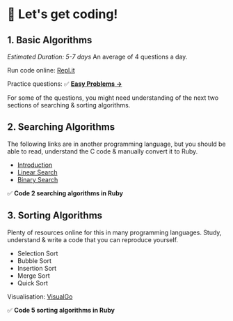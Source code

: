 # 🚥 Let's get coding!

## 1. Basic Algorithms
*Estimated Duration: 5-7 days*
An average of 4 questions a day.

Run code online: [Repl.it](https://replit.com)

Practice questions:
✅ **[Easy Problems &rarr;](../02_Problems/01_Easy)**

For some of the questions, you might need understanding of the next two sections of searching & sorting algorithms.


## 2. Searching Algorithms
The following links are in another programming language, but you should be able to read, understand the C code & manually convert it to Ruby.

* [Introduction](https://www.studytonight.com/data-structures/search-algorithms)
* [Linear Search](https://www.studytonight.com/data-structures/linear-search-algorithm)
* [Binary Search](https://www.studytonight.com/data-structures/binary-search-algorithm)

✅ **Code 2 searching algorithms in Ruby**

## 3. Sorting Algorithms
Plenty of resources online for this in many programming languages. Study, understand & write a code that you can reproduce yourself.

* Selection Sort
* Bubble Sort
* Insertion Sort
* Merge Sort
* Quick Sort

Visualisation: [VisualGo](https://visualgo.net/sorting)

✅ **Code 5 sorting algorithms in Ruby**
